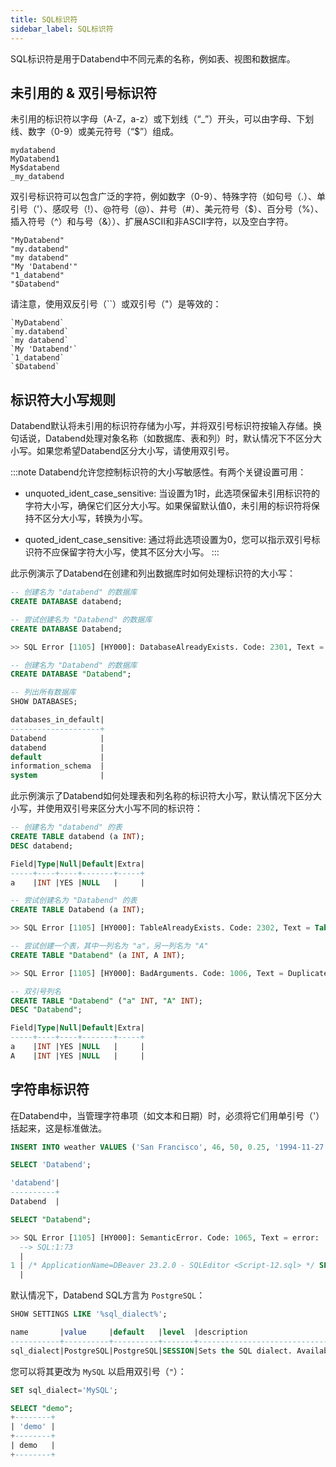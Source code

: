 ```yaml
---
title: SQL标识符
sidebar_label: SQL标识符
---
```


SQL标识符是用于Databend中不同元素的名称，例如表、视图和数据库。

## 未引用的 & 双引号标识符

未引用的标识符以字母（A-Z，a-z）或下划线（“_”）开头，可以由字母、下划线、数字（0-9）或美元符号（“$”）组成。

```text title='示例:'
mydatabend
MyDatabend1
My$databend
_my_databend
```

双引号标识符可以包含广泛的字符，例如数字（0-9）、特殊字符（如句号（.）、单引号（'）、感叹号（!）、@符号（@）、井号（#）、美元符号（$）、百分号（%）、插入符号（^）和与号（&））、扩展ASCII和非ASCII字符，以及空白字符。

```text title='示例:'
"MyDatabend"
"my.databend"
"my databend"
"My 'Databend'"
"1_databend"
"$Databend"
```

请注意，使用双反引号（``）或双引号（"）是等效的：

```text title='示例:'
`MyDatabend`
`my.databend`
`my databend`
`My 'Databend'`
`1_databend`
`$Databend`
```

## 标识符大小写规则

Databend默认将未引用的标识符存储为小写，并将双引号标识符按输入存储。换句话说，Databend处理对象名称（如数据库、表和列）时，默认情况下不区分大小写。如果您希望Databend区分大小写，请使用双引号。

:::note
Databend允许您控制标识符的大小写敏感性。有两个关键设置可用：

- unquoted_ident_case_sensitive: 当设置为1时，此选项保留未引用标识符的字符大小写，确保它们区分大小写。如果保留默认值0，未引用的标识符将保持不区分大小写，转换为小写。

- quoted_ident_case_sensitive: 通过将此选项设置为0，您可以指示双引号标识符不应保留字符大小写，使其不区分大小写。
:::

此示例演示了Databend在创建和列出数据库时如何处理标识符的大小写：

```sql
-- 创建名为 "databend" 的数据库
CREATE DATABASE databend;

-- 尝试创建名为 "Databend" 的数据库
CREATE DATABASE Databend;

>> SQL Error [1105] [HY000]: DatabaseAlreadyExists. Code: 2301, Text = Database 'databend' already exists.

-- 创建名为 "Databend" 的数据库
CREATE DATABASE "Databend";

-- 列出所有数据库
SHOW DATABASES;

databases_in_default|
--------------------+
Databend            |
databend            |
default             |
information_schema  |
system              |
```

此示例演示了Databend如何处理表和列名称的标识符大小写，默认情况下区分大小写，并使用双引号来区分大小写不同的标识符：

```sql
-- 创建名为 "databend" 的表
CREATE TABLE databend (a INT);
DESC databend;

Field|Type|Null|Default|Extra|
-----+----+----+-------+-----+
a    |INT |YES |NULL   |     |

-- 尝试创建名为 "Databend" 的表
CREATE TABLE Databend (a INT);

>> SQL Error [1105] [HY000]: TableAlreadyExists. Code: 2302, Text = Table 'databend' already exists.

-- 尝试创建一个表，其中一列名为 "a"，另一列名为 "A"
CREATE TABLE "Databend" (a INT, A INT);

>> SQL Error [1105] [HY000]: BadArguments. Code: 1006, Text = Duplicated column name: a.

-- 双引号列名
CREATE TABLE "Databend" ("a" INT, "A" INT);
DESC "Databend";

Field|Type|Null|Default|Extra|
-----+----+----+-------+-----+
a    |INT |YES |NULL   |     |
A    |INT |YES |NULL   |     |
```

## 字符串标识符

在Databend中，当管理字符串项（如文本和日期）时，必须将它们用单引号（'）括起来，这是标准做法。

```sql
INSERT INTO weather VALUES ('San Francisco', 46, 50, 0.25, '1994-11-27');

SELECT 'Databend';

'databend'|
----------+
Databend  |

SELECT "Databend";

>> SQL Error [1105] [HY000]: SemanticError. Code: 1065, Text = error: 
  --> SQL:1:73
  |
1 | /* ApplicationName=DBeaver 23.2.0 - SQLEditor <Script-12.sql> */ SELECT "Databend"
  |                                                                         ^^^^^^^^^^ column Databend doesn't exist, do you mean 'Databend'?
```

默认情况下，Databend SQL方言为 `PostgreSQL`：

```sql
SHOW SETTINGS LIKE '%sql_dialect%';

name       |value     |default   |level  |description                                                                      |type  |
-----------+----------+----------+-------+---------------------------------------------------------------------------------+------+
sql_dialect|PostgreSQL|PostgreSQL|SESSION|Sets the SQL dialect. Available values include "PostgreSQL", "MySQL", and "Hive".|String|
```

您可以将其更改为 `MySQL` 以启用双引号（`"`）：

```sql
SET sql_dialect='MySQL';

SELECT "demo";
+--------+
| 'demo' |
+--------+
| demo   |
+--------+
```